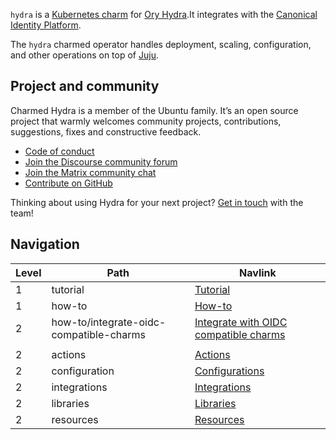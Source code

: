 `hydra` is a [Kubernetes charm](https://juju.is/docs/olm/charmed-operator) for [Ory Hydra](https://github.com/ory/hydra).It integrates with the [Canonical Identity Platform](https://charmhub.io/topics/canonical-identity-platform).

The `hydra` charmed operator handles deployment, scaling, configuration, and other operations on top of [Juju](https://juju.is/).

## Project and community

Charmed Hydra is a member of the Ubuntu family. It’s an open source project that warmly welcomes community projects, contributions, suggestions, fixes and constructive feedback.

- [Code of conduct](https://ubuntu.com/community/code-of-conduct)
- [Join the Discourse community forum](https://discourse.charmhub.io/tag/identity)
- [Join the Matrix community chat](https://matrix.to/#/!nRbdoDYxdQndEfzlJi:ubuntu.com?via=ubuntu.com)
- [Contribute on GitHub](https://github.com/canonical/hydra-operator)

Thinking about using Hydra for your next project? [Get in touch](https://matrix.to/#/!nRbdoDYxdQndEfzlJi:ubuntu.com?via=ubuntu.com) with the team!

## Navigation

| Level | Path           | Navlink                                                                    |
|-------|----------------|----------------------------------------------------------------------------|
| 1     | tutorial       | [Tutorial](/t/14087)                                                       |
| 1     | how-to         | [How-to]()                                                                 |
| 2 | how-to/integrate-oidc-compatible-charms | [Integrate with OIDC compatible charms ](/t/11909) |
                                                      |
| 2     | actions        | [Actions](https://charmhub.io/hydra/actions)                          |
| 2     | configuration  | [Configurations](https://charmhub.io/hydra/configuration)             |
| 2     | integrations   | [Integrations](https://charmhub.io/hydra/integrations)                |
| 2     | libraries      | [Libraries](https://charmhub.io/hydra/libraries)                      |
| 2     | resources      | [Resources](https://charmhub.io/hydra/resources)                      |